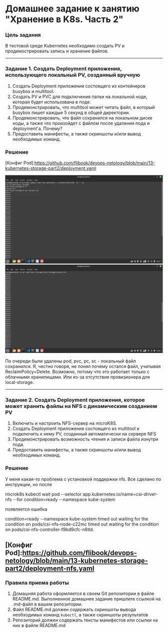 # Домашнее задание к занятию "Хранение в K8s. Часть 2"

### Цель задания

В тестовой среде Kubernetes необходимо создать PV и продемострировать запись и хранение файлов.

------


### Задание 1. Создать Deployment приложения, использующего локальный PV, созданный вручную

1. Создать Deployment приложения состоящего из контейнеров busybox и multitool.
2. Создать PV и PVC для подключения папки на локальной ноде, которая будет использована в поде.
3. Продемонстрировать, что multitool может читать файл, в который busybox пишет каждые 5 секунд в общей директории. 
4. Продемонстрировать, что файл сохранился на локальном диске ноды, а также что произойдет с файлом после удаления пода и deployment'а. Почему?
5. Предоставить манифесты, а также скриншоты и/или вывод необходимых команд.

### Решение

[Конфиг Pod]:https://github.com/flibook/devops-netology/blob/main/13-kubernetes-storage-part2/deployment.yaml <br />

![Скрин1](./local-storage.png) <br />
![Скрин2](./local-file.png) <br />

По очереди были удалены pod, pvc, pc, sc - локальный файл сохранился.
Я, честно говоря, не понял почему остался файл, учитывая ReclaimPolicy=Delete. Возможно, потому что это работает только с облачными хранилищами. Или из-за отсутствия провизионера для local-storage.

------

### Задание 2. Создать Deployment приложения, которое может хранить файлы на NFS с динамическим созданием PV

1. Включить и настроить NFS-сервер на microK8S.
2. Создать Deployment приложения состоящего из multitool и подключить к нему PV, созданный автоматически на сервере NFS
3. Продемонстрировать возможность чтения и записи файла изнутри пода. 
4. Предоставить манифесты, а также скриншоты и/или вывод необходимых команд.

### Решение

У меня какая-то проблема с установкой поддержки nfs. Все сделано по инструкции, но после 

microk8s kubectl wait pod --selector app.kubernetes.io/name=csi-driver-nfs --for condition=ready --namespace kube-system

появляется ошибка

 condition=ready --namespace kube-system
timed out waiting for the condition on pods/csi-nfs-node-c22mc
timed out waiting for the condition on pods/csi-nfs-controller-f9bd9cfc-n6tld.


[Конфиг Pod]:https://github.com/flibook/devops-netology/blob/main/13-kubernetes-storage-part2/deployment-nfs.yaml <br />
------

### Правила приема работы

1. Домашняя работа оформляется в своем Git репозитории в файле README.md. Выполненное домашнее задание пришлите ссылкой на .md-файл в вашем репозитории.
2. Файл README.md должен содержать скриншоты вывода необходимых команд `kubectl`, а также скриншоты результатов
3. Репозиторий должен содержать тексты манифестов или ссылки на них в файле README.md
